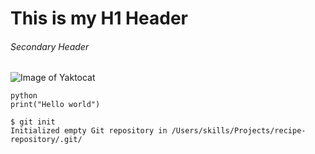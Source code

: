 # This is my H1 Header
###### Secondary Header
![Image of Yaktocat](https://octodex.github.com/images/yaktocat.png)

```
python
print("Hello world")
```

```
$ git init
Initialized empty Git repository in /Users/skills/Projects/recipe-repository/.git/
```
